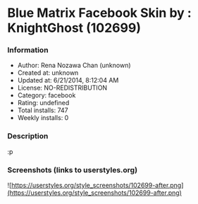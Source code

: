 # Blue Matrix Facebook Skin by : KnightGhost (102699)

### Information
- Author: Rena Nozawa Chan (unknown)
- Created at: unknown
- Updated at: 6/21/2014, 8:12:04 AM
- License: NO-REDISTRIBUTION
- Category: facebook
- Rating: undefined
- Total installs: 747
- Weekly installs: 0


### Description
:p


### Screenshots (links to userstyles.org)
![https://userstyles.org/style_screenshots/102699-after.png](https://userstyles.org/style_screenshots/102699-after.png)


